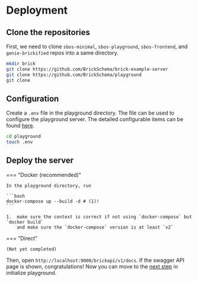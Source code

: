 # Deployment

## Clone the repositories

First, we need to clone `sbos-minimal`, `sbos-playground`, `sbos-frontend`, and `genie-brickified` repos into a same directory.

```bash
mkdir brick
git clone https://github.com/BrickSchema/brick-example-server
git clone https://github.com/BrickSchema/playground
git clone
```

## Configuration

Create a `.env` file in the playground directory. The file can be used to configure the playground server.
The detailed configurable items can be found [here](config/index.md).

```bash
cd playground
touch .env

```

## Deploy the server

=== "Docker (recommended)"

    In the playground directory, run

    ```bash
    docker-compose up --build -d # (1)!
    ```

    1.  make sure the context is correct if not using `docker-compose` but `docker build`
        and make sure the `docker-compose` version is at least `v2`

=== "Direct"

    (Not yet completed)

Then, open `http://localhost:9000/brickapi/v1/docs`. If the swagger API page is shown, congratulations!
Now you can move to the [next step](init.md) in initialize playground.
